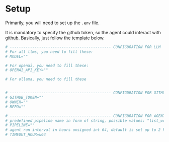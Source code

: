 # Setup

Primarily, you will need to set up the `.env` file.

It is mandatory to specify the github token, so the agent could interact with github. Basically, just follow the template below.

```sh
# --------------------------------------------- CONFIGURATION FOR LLM
# For all llms, you need to fill these:
# MODEL=""

# For openai, you need to fill these:
# OPENAI_API_KEY=""

# For ollama, you need to fill these


# --------------------------------------------- CONFIGURATION FOR GITHUB
# GITHUB_TOKEN=""
# OWNER=""
# REPO=""

# --------------------------------------------- CONFIGURATION FOR AGENT
# predefined pipeline name in form of string, possible values: "list_workflows download_workflows_logs analize_agent_logs"
# PIPELINE=""
# agent run interval in hours unsigned int 64, default is set up to 2 hours
# TIMEOUT_HOUR=u64 
```